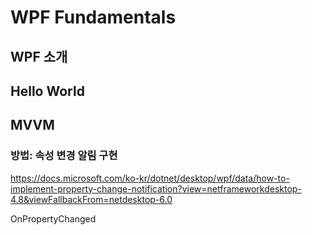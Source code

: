 # WPF Fundamentals


## WPF 소개


## Hello World





## MVVM

### 방법: 속성 변경 알림 구현

https://docs.microsoft.com/ko-kr/dotnet/desktop/wpf/data/how-to-implement-property-change-notification?view=netframeworkdesktop-4.8&viewFallbackFrom=netdesktop-6.0

OnPropertyChanged

